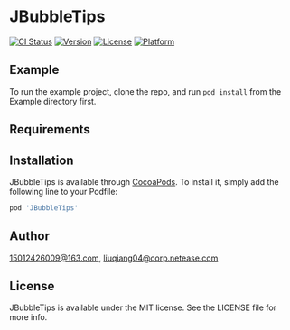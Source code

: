 # JBubbleTips

[![CI Status](https://img.shields.io/travis/15012426009@163.com/JBubbleTips.svg?style=flat)](https://travis-ci.org/15012426009@163.com/JBubbleTips)
[![Version](https://img.shields.io/cocoapods/v/JBubbleTips.svg?style=flat)](https://cocoapods.org/pods/JBubbleTips)
[![License](https://img.shields.io/cocoapods/l/JBubbleTips.svg?style=flat)](https://cocoapods.org/pods/JBubbleTips)
[![Platform](https://img.shields.io/cocoapods/p/JBubbleTips.svg?style=flat)](https://cocoapods.org/pods/JBubbleTips)

## Example

To run the example project, clone the repo, and run `pod install` from the Example directory first.

## Requirements

## Installation

JBubbleTips is available through [CocoaPods](https://cocoapods.org). To install
it, simply add the following line to your Podfile:

```ruby
pod 'JBubbleTips'
```

## Author

15012426009@163.com, liuqiang04@corp.netease.com

## License

JBubbleTips is available under the MIT license. See the LICENSE file for more info.
